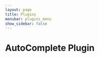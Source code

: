 ```yaml
---
layout: page
title: Plugins
menubar: plugins_menu
show_sidebar: false
---
```


# AutoComplete Plugin
